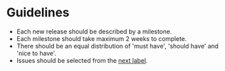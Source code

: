 # Guidelines

* Each new release should be described by a milestone.
* Each milestone should take maximum 2 weeks to complete.
* There should be an equal distribution of 'must have', 'should have' and 'nice to have'.
* Issues should be selected from the [next label](https://github.com/synergy/synergy/labels/priority-next).